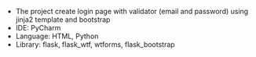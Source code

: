 <ul>
  <li>The project create login page with validator (email and password) using jinja2 template and bootstrap</li>
  <li>IDE: PyCharm</li>
  <li>Language: HTML, Python</li>
  <li>Library: flask, flask_wtf, wtforms, flask_bootstrap </li>
</ul>
